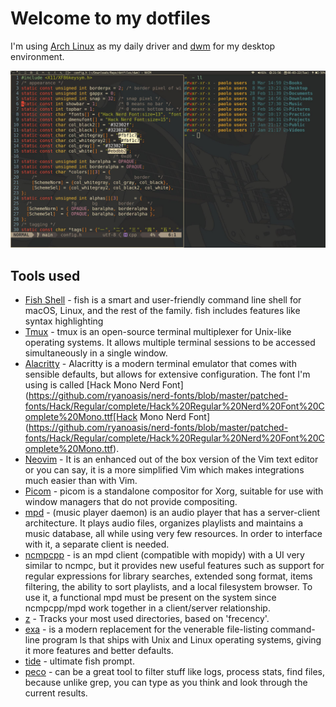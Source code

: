 # Welcome to my dotfiles
I'm using [Arch Linux](https://wiki.archlinux.org/title/Arch_Linux) as my daily driver
and [dwm](https://wiki.archlinux.org/title/Dwm) for my desktop environment.

![Desktop Environment](images/ricedlinux.jpg "Desktop Environment")

## Tools used
- [Fish Shell](https://github.com/fish-shell/fish-shell) - fish is a smart and user-friendly command line shell for macOS, Linux, and the rest of the family. fish includes features like syntax highlighting
- [Tmux](https://github.com/tmux/tmux) - tmux is an open-source terminal multiplexer for Unix-like operating systems. It allows multiple terminal sessions to be accessed simultaneously in a single window.
- [Alacritty](https://github.com/alacritty/alacritty) - Alacritty is a modern terminal emulator that comes with sensible defaults, but allows for extensive configuration. The font I'm using is called [Hack Mono Nerd Font](https://github.com/ryanoasis/nerd-fonts/blob/master/patched-fonts/Hack/Regular/complete/Hack%20Regular%20Nerd%20Font%20Complete%20Mono.ttf[Hack Mono Nerd Font](https://github.com/ryanoasis/nerd-fonts/blob/master/patched-fonts/Hack/Regular/complete/Hack%20Regular%20Nerd%20Font%20Complete%20Mono.ttf).
- [Neovim](https://github.com/neovim/neovim) - It is an enhanced out of the box version of the Vim text editor or you can say, it is a more simplified Vim which makes integrations much easier than with Vim.
- [Picom](https://github.com/yshui/picom) - picom is a standalone compositor for Xorg, suitable for use with window managers that do not provide compositing.
- [mpd](https://wiki.archlinux.org/title/Music_Player_Daemon) - (music player daemon) is an audio player that has a server-client architecture. It plays audio files, organizes playlists and maintains a music database, all while using very few resources. In order to interface with it, a separate client is needed. 
- [ncmpcpp](https://wiki.archlinux.org/title/ncmpcpp) - is an mpd client (compatible with mopidy) with a UI very similar to ncmpc, but it provides new useful features such as support for regular expressions for library searches, extended song format, items filtering, the ability to sort playlists, and a local filesystem browser. To use it, a functional mpd must be present on the system since ncmpcpp/mpd work together in a client/server relationship. 
- [z](https://github.com/rupa/z) - Tracks your most used directories, based on 'frecency'.
- [exa](https://github.com/ogham/exa) - is a modern replacement for the venerable file-listing command-line program ls that ships with Unix and Linux operating systems, giving it more features and better defaults.
- [tide](https://github.com/IlanCosman/tide) - ultimate fish prompt.
- [peco](https://github.com/peco/peco) - can be a great tool to filter stuff like logs, process stats, find files, because unlike grep, you can type as you think and look through the current results.

